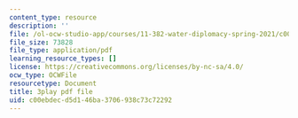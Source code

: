 ```yaml
---
content_type: resource
description: ''
file: /ol-ocw-studio-app/courses/11-382-water-diplomacy-spring-2021/c00ebdecd5d146ba3706938c73c72292_brsHU2jA73E.pdf
file_size: 73828
file_type: application/pdf
learning_resource_types: []
license: https://creativecommons.org/licenses/by-nc-sa/4.0/
ocw_type: OCWFile
resourcetype: Document
title: 3play pdf file
uid: c00ebdec-d5d1-46ba-3706-938c73c72292
---
```

